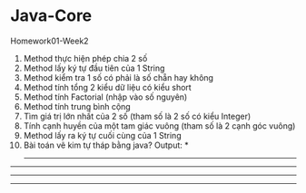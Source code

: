 # Java-Core

Homework01-Week2

1. Method thực hiện phép chia 2 số
2. Method lấy ký tự đầu tiên của 1 String
3. Method kiểm tra 1 số có phải là số chẵn hay không
4. Method tính tổng 2 kiểu dữ liệu có kiểu short
5. Method tính Factorial (nhập vào số nguyên)
6. Method tính trung bình cộng
7. Tìm giá trị lớn nhất của 2 số (tham số là 2 số có kiểu Integer)
8. Tính cạnh huyền của một tam giác vuông (tham số là 2 cạnh góc vuông)
9. Method lấy ra ký tự cuối cùng của 1 String
10. Bài toán vẽ kim tự tháp bằng java?
    Output: \*
    ***

---

---

---

